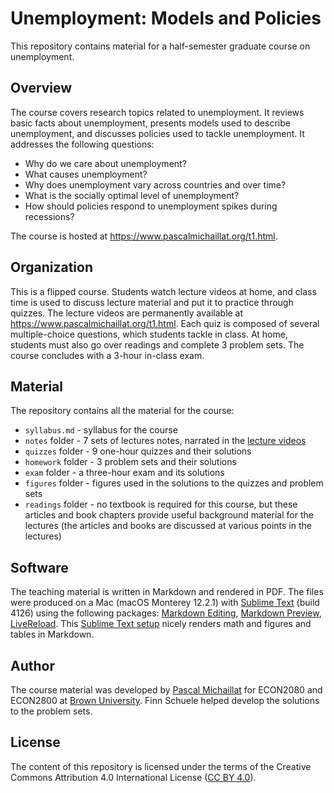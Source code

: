 # Unemployment: Models and Policies

This repository contains material for a half-semester graduate course on unemployment.

## Overview

The course covers research topics related to unemployment. It reviews basic facts about unemployment, presents models used to describe unemployment, and discusses policies used to tackle unemployment. It addresses the following questions: 

* Why do we care about unemployment?
* What causes unemployment? 
* Why does unemployment vary across countries and over time? 
* What is the socially optimal level of unemployment? 
* How should policies respond to unemployment spikes during recessions?

The course is hosted at https://www.pascalmichaillat.org/t1.html.

## Organization

This is a flipped course. Students watch lecture videos at home, and class time is used to discuss lecture material and put it to practice through quizzes. The lecture videos are permanently available at https://www.pascalmichaillat.org/t1.html. Each quiz is composed of several multiple-choice questions, which students tackle in class. At home, students must also go over readings and complete 3 problem sets. The course concludes with a 3-hour in-class exam.

## Material

The repository contains all the material for the course:

* `syllabus.md` - syllabus for the course
* `notes` folder - 7 sets of lectures notes, narrated in the [lecture videos](https://www.pascalmichaillat.org/t1.html)
* `quizzes` folder - 9 one-hour quizzes and their solutions
* `homework` folder - 3 problem sets and their solutions
* `exam` folder - a three-hour exam and its solutions
* `figures` folder - figures used in the solutions to the quizzes and problem sets
* `readings` folder - no textbook is required for this course, but these articles and book chapters provide useful background material for the lectures (the articles and books are discussed at various points in the lectures)

## Software

The teaching material is written in Markdown and rendered in PDF. The files were produced on a Mac (macOS Monterey 12.2.1) with [Sublime Text](https://www.sublimetext.com) (build 4126) using the following packages: [Markdown Editing](https://packagecontrol.io/packages/MarkdownEditing), [Markdown Preview](https://packagecontrol.io/packages/MarkdownPreview), [LiveReload](https://packagecontrol.io/packages/LiveReload). This [Sublime Text setup](https://rowannicholls.github.io/sublime_text/markdown.html) nicely renders math and figures and tables in Markdown.

## Author

The course material was developed by [Pascal Michaillat](https://www.pascalmichaillat.org/) for ECON2080 and ECON2800 at [Brown University](https://www.brown.edu). Finn Schuele helped develop the solutions to the problem sets.

## License

The content of this repository is licensed under the terms of the Creative Commons Attribution 4.0 International License ([CC BY 4.0](http://creativecommons.org/licenses/by/4.0/)).

